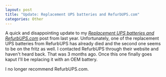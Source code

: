 ```yaml
--- 
layout: post
title: "Update: Replacement UPS batteries and RefurbUPS.com"
categories: Other
---
```

A quick and disappointing update to my <a href="http://cameronstokes.com/2010/08/23/replacement-ups-batteries-refurbups-com/"><em>Replacement UPS batteries and RefurbUPS.com</em></a> post from last year. Unfortunately, one of the replacement UPS batteries from RefurbUPS has already died and the second one seems to be on the fritz as well. I contacted RefurbUPS through their website and haven't heard back. That was 3 months ago. Once this one finally goes kaput I'll be replacing it with an OEM battery.

I no longer recommend RefurbUPS.com.
